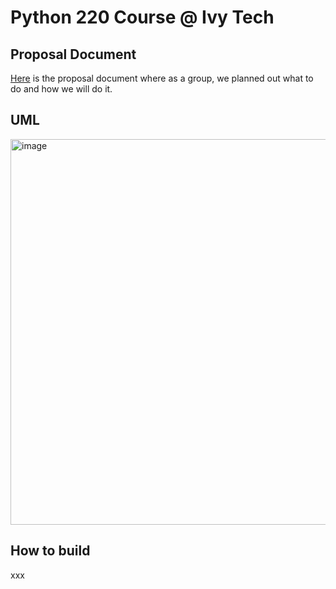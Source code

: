 # Python 220 Course @ Ivy Tech 

## Proposal Document
[Here](https://docs.google.com/document/d/1dRuHTSSJP64wOZ3SuiZQguSEDkl_SYuH_Wh7K3Lpd8A/edit?usp=sharing) is the proposal document where as a group, we planned out what to do and how we will do it. 
## UML
<img width="617" alt="image" src="https://github.com/user-attachments/assets/bf71f662-c37b-4b21-bc34-726abcd11c20">

## How to build
xxx

